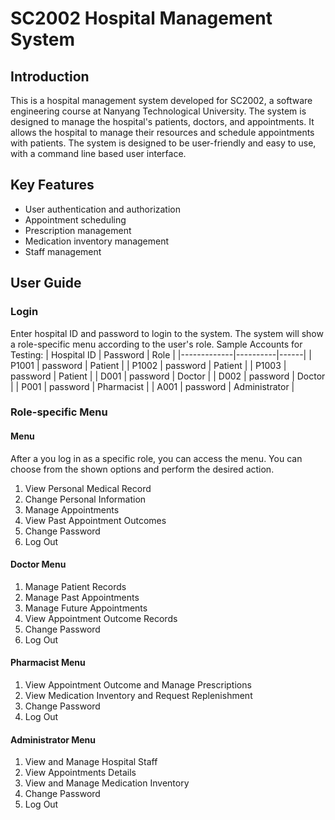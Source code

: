 # SC2002 Hospital Management System
## Introduction
This is a hospital management system developed for SC2002, a software engineering course at Nanyang Technological University. The system is designed to manage the hospital's patients, doctors, and appointments. It allows the hospital to manage their resources and schedule appointments with patients. The system is designed to be user-friendly and easy to use, with a command line based user interface.

## Key Features
- User authentication and authorization
- Appointment scheduling
- Prescription management
- Medication inventory management
- Staff management

## User Guide
### Login
Enter hospital ID and password to login to the system. The system will show a role-specific menu according to the user's role.
Sample Accounts for Testing:
| Hospital ID | Password | Role |
|-------------|----------|------|
| P1001       | password | Patient |
| P1002       | password | Patient |
| P1003       | password | Patient |
| D001        | password | Doctor |
| D002        | password | Doctor |
| P001        | password | Pharmacist |
| A001        | password | Administrator |

### Role-specific Menu
#### Menu
After a you log in as a specific role, you can access the menu. You can choose from the shown options and perform the desired action.
1. View Personal Medical Record
2. Change Personal Information
3. Manage Appointments
4. View Past Appointment Outcomes
5. Change Password
0. Log Out

#### Doctor Menu
1. Manage Patient Records
2. Manage Past Appointments
3. Manage Future Appointments
4. View Appointment Outcome Records
5. Change Password
0. Log Out

#### Pharmacist Menu
1. View Appointment Outcome and Manage Prescriptions
2. View Medication Inventory and Request Replenishment
3. Change Password
0. Log Out

#### Administrator Menu
1. View and Manage Hospital Staff
2. View Appointments Details
3. View and Manage Medication Inventory
4. Change Password
0. Log Out

